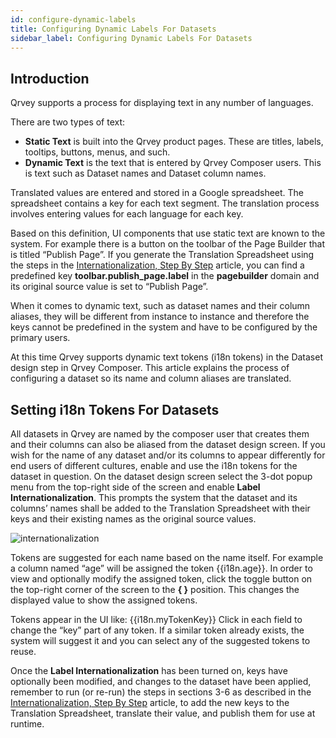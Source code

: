 ```yaml
---
id: configure-dynamic-labels
title: Configuring Dynamic Labels For Datasets
sidebar_label: Configuring Dynamic Labels For Datasets
---
```


<div style={{textAlign: "justify"}}>

## Introduction
Qrvey supports a process for displaying text in any number of languages.
 
There are two types of text:
* **Static Text** is built into the Qrvey product pages. These are titles, labels, tooltips, buttons, menus, and such.
* **Dynamic Text** is the text that is entered by Qrvey Composer users. This is text such as Dataset names and Dataset column names.
 
Translated values are entered and stored in a Google spreadsheet. The spreadsheet contains a key for each text segment. The translation process involves entering values for each language for each key.
 
Based on this definition, UI components that use static text are known to the system. For example there is a button on the toolbar of the Page Builder that is titled “Publish Page”. If you generate the Translation Spreadsheet using the steps in the <a href="/docs/special-features/internationalization/step-by-step" target="_blank">Internationalization, Step By Step</a> article, you can find a predefined key **toolbar.publish_page.label** in the **pagebuilder** domain and its original source value is set to “Publish Page”.
 
When it comes to dynamic text, such as dataset names and their column aliases, they will be different from instance to instance and therefore the keys cannot be predefined in the system and have to be configured by the primary users.
 
At this time Qrvey supports dynamic text tokens (i18n tokens) in the Dataset design step in Qrvey Composer. This article explains the process of configuring a dataset so its name and column aliases are translated.
 
## Setting i18n Tokens For Datasets
All datasets in Qrvey are named by the composer user that creates them and their columns can also be aliased from the dataset design screen.
If you wish for the name of any dataset and/or its columns to appear differently for end users of different cultures, enable and use the i18n tokens for the dataset in question.
On the dataset design screen select the 3-dot popup menu from the top-right side of the screen and enable **Label Internationalization**. This prompts the system that the dataset and its columns’ names shall be added to the Translation Spreadsheet with their keys and their existing names as the original source values.
 
 
![internationalization](https://s3.amazonaws.com/cdn.qrvey.com/documentation_assets/ui-docs/special-features/internationalization/configuring-dynamic-labels/dynamic1.png#thumbnail-40)
 
 
 
Tokens are suggested for each name based on the name itself. For example a column named “age” will be assigned the token &#123;&#123;i18n.age&#125;&#125;. In order to view and optionally modify the assigned token, click the toggle button on the top-right corner of the screen to the <b>{ }</b> position. This changes the displayed value to show the assigned tokens.
 
Tokens appear in the UI like: &#123;&#123;i18n.myTokenKey&#125;&#125;
Click in each field to change the “key” part of any token. If a similar token already exists, the system will suggest it and you can select any of the suggested tokens to reuse.
 
Once the **Label Internationalization** has been turned on, keys have optionally been modified, and changes to the dataset have been applied, remember to run (or re-run) the steps in sections 3-6 as described in the <a href="/docs/special-features/internationalization/step-by-step">Internationalization, Step By Step</a> article, to add the new keys to the Translation Spreadsheet, translate their value, and publish them for use at runtime. 
 
 
 
</div>